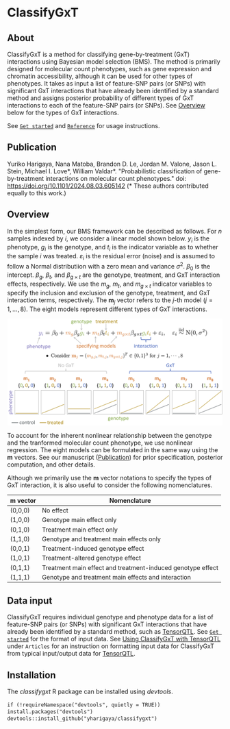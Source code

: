 # ClassifyGxT

## About

ClassifyGxT is a method for classifying gene-by-treatment (GxT) interactions using Bayesian model selection (BMS).
The method is primarily designed for molecular count phenotypes, such as gene expression and chromatin accessibility, although it can be used for other types of phenotypes.
It takes as input a list of feature-SNP pairs (or SNPs) with significant GxT interactions that have already been identified by a standard method and assigns posterior probability of different types of GxT interactions to each of the feature-SNP pairs (or SNPs).
See [Overview](https://yharigaya.github.io/classifygxt/#overview) below for the types of GxT interactions.

See [`Get started`](https://yharigaya.github.io/classifygxt/articles/classifygxt.html) and [`Reference`](https://yharigaya.github.io/classifygxt/reference/index.html) for usage instructions.

## Publication

Yuriko Harigaya, 
Nana Matoba,
Brandon D. Le,
Jordan M. Valone,
Jason L. Stein,
Michael I. Love\*,
William Valdar\*.
"Probabilistic classification of gene-by-treatment interactions on molecular count phenotypes."
doi: https://doi.org/10.1101/2024.08.03.605142
(\* These authors contributed equally to this work.)

## Overview

In the simplest form, our BMS framework can be described as follows. 
For $n$ samples indexed by $i$, we consider a linear model shown below. 
$y_i$ is the phenotype, $g_i$ is the genotype, and $t_i$ is the
indicator variable as to whether the sample $i$ was treated.
$\varepsilon_i$ is the residual error (noise) and is assumed to follow a Normal distributiion with a zero mean and variance $\sigma^2$.
$\beta_0$ is the intercept.
$\beta_g$, $\beta_t$, and $\beta_{g \times t}$ are the genotype, treatment, and GxT interaction effects, respectively.
We use the $m_g$, $m_t$, and $m_{g \times t}$ indicator variables to specify the inclusion and exclusion of the genotype, treatment, and GxT interaction terms, respectively.
The $\mathbf{m}_j$ vector refers to the $j$-th model ($j = 1, \dots, 8$).
The eight models represent different types of GxT interactions.

<center><img src="man/figures/bms.png" align="center" width="600"></center>

To account for the inherent nonlinear relationship between the genotype and the tranformed molecular count phenotype, we use nonlinear regression.
The eight models can be formulated in the same way using the $\mathbf{m}$ vectors.
See our manuscript ([Publication](https://yharigaya.github.io/classifygxt/#publication)) for prior specification, posterior computation, and other details.

Although we primarily use the $\mathbf{m}$ vector notations to specify the types of GxT interaction, it is also useful to consider the following nomenclatures. 

|$\mathbf{m}$ vector|Nomenclature|
|--|--|
|(0,0,0)|No effect|
|(1,0,0)|Genotype main effect only|
|(0,1,0)|Treatment main effect only|
|(1,1,0)|Genotype and treatment main effects only|
|(0,0,1)|Treatment-induced genotype effect|
|(1,0,1)|Treatment-altered genotype effect|
|(0,1,1)|Treatment main effect and treatment-induced genotype effect|
|(1,1,1)|Genotype and treatment main effects and interaction|

## Data input

ClassifyGxT requires individual genotype and phenotype data for a list of feature-SNP pairs (or SNPs) with significant GxT interactions that have already been identified by a standard method, such as [TensorQTL](https://github.com/broadinstitute/tensorqtl). See [`Get started`](https://yharigaya.github.io/classifygxt/articles/classifygxt.html) for the format of input data. See [Using ClassifyGxT with TensorQTL](https://yharigaya.github.io/classifygxt/articles/tensorqtl.html) under `Articles` for an instruction on formatting input data for ClassifyGxT from typical input/output data for [TensorQTL](https://github.com/broadinstitute/tensorqtl). 

## Installation

The *classifygxt* R package can be installed using *devtools*.

```
if (!requireNamespace("devtools", quietly = TRUE)) install.packages("devtools")
devtools::install_github("yharigaya/classifygxt")
```
